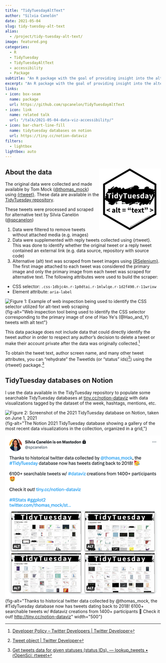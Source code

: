 ```yaml
---
title: "TidyTuesdayAltText"
author: "Silvia Canelón"
date: 2021-05-04
slug: tidy-tuesday-alt-text
alias:
  - /project/tidy-tuesday-alt-text/
image: featured.png
categories:
  - R
  - TidyTuesday
  - TidyTuesdayAltText
  - accessibility
  - Package
subtitle: "An R package with the goal of providing insight into the alternative (alt) text accompanying the data visualizations shared on Twitter as part of the [TidyTuesday social project](https://github.com/rfordatascience/tidytuesday#a-weekly-social-data-project-in-r)."
excerpt: "An R package with the goal of providing insight into the alternative (alt) text accompanying the data visualizations shared on Twitter as part of the [TidyTuesday social project](https://github.com/rfordatascience/tidytuesday#a-weekly-social-data-project-in-r)."
links:
- icon: box-seam
  name: package
  url: https://github.com/spcanelon/TidyTuesdayAltText
- icon: link
  name: related talk
  url: "/talk/2021-05-04-data-viz-accessibility/"
- icon: bar-chart-line-fill
  name: tidytuesday databases on notion
  url: https://tiny.cc/notion-dataviz
filters:
  - lightbox
lightbox: auto
---
```


## About the data  <a href='https://github.com/spcanelon/TidyTuesdayAltText'><img src='featured-hex.png' align="right" height="200" alt='Hex logo for the package. White with a thick black border. Inside, the TidyTuesday logo on the top half which are the words TidyTuesday in white against a broad brush stroke of black paint. On the bottom half, the words alt = "text" in black against a white background and within angle brackets to simulate html code.'/></a>

The original data were collected and made available by Tom Mock ([\@thomas_mock](https://twitter.com/thomas_mock)) using [{rtweet}](https://github.com/ropensci/rtweet). These data are available in the [TidyTuesday repository](https://github.com/rfordatascience/tidytuesday#a-weekly-social-data-project-in-r).

These tweets were processed and scraped for alternative text by Silvia Canelón ([\@spcanelon](https://twitter.com/spcanelon))

1. Data were filtered to remove tweets without attached media (e.g. images)
1. Data were supplemented with reply tweets collected using {rtweet}. This was done to identify whether the original tweet or a reply tweet contained an external link (e.g. data source, repository with source code)
1. Alternative (alt) text was scraped from tweet images using [{RSelenium}](https://docs.ropensci.org/RSelenium/). The first image attached to each tweet was considered the primary image and only the primary image from each tweet was scraped for alternative text. The following attributes were used to build the scraper:

- CSS selector: `.css-1dbjc4n.r-1p0dtai.r-1mlwlqe.r-1d2f490.r-11wrixw`
- Element attribute: `aria-label`

![Figure 1: Example of web inspection being used to identify the CSS selector utilized for alt-text web scraping](https://raw.githubusercontent.com/spcanelon/csvConf2021/master/slides/img/webInspection.png){fig-alt="Web inspection tool being used to identify the CSS selector corresponding to the primary image of one of Hao Ye's (@Hao_and_Y) tweets with alt text"}

This data package does not include data that could directly identify the tweet author in order to respect any author’s decision to delete a tweet or make their account private after the data was originally collected.[^1]

To obtain the tweet text, author screen name, and many other tweet attributes, you can “rehydrate” the TweetIds (or “status” ids)[^2]) using the {rtweet} package.[^3]

[^1]: [Developer Policy – Twitter Developers | Twitter Developer](https://developer.twitter.com/en/developer-terms/policy)
[^2]: [Tweet object | Twitter Developer](https://developer.twitter.com/en/docs/twitter-api/data-dictionary/object-model/tweet) 
[^3]: [Get tweets data for given statuses (status IDs). — lookup_tweets • rOpenSci: rtweet](https://docs.ropensci.org/rtweet/reference/lookup_tweets.html)

##  TidyTuesday databases on Notion

I use the data available in the TidyTuesday repository to populate some searchable TidyTuesday databases at [tiny.cc/notion-dataviz](https://tiny.cc/notion-dataviz) with data visualizations tagged by the dataset of the week, hashtags, mentions, etc.

![Figure 2: Screenshot of the 2021 TidyTuesday database on Notion, taken on June 1, 2021](tt-db-notion.png){fig-alt="The Notion 2021 TidyTuesday database showing a gallery of the most recent data visualizations in the collection, organized in a grid,"}

![Figure 3: Screenshot of the tweet sharing the TidyTuesday database on Notion](tweet-notion.png){fig-alt="Thanks to historical twitter data collected by @thomas_mock, the #TidyTuesday database now has tweets dating back to 2018! 6100+ searchable tweets w/ #dataviz creations from 1400+ participants 🤩 Check it out! http://tiny.cc/notion-dataviz" width="500"}
